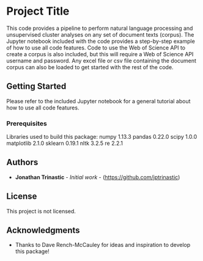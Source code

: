 # Project Title

This code provides a pipeline to perform natural language processing and unsupervised cluster analyses on any set of document texts (corpus).  The Jupyter notebook included with the code provides a step-by-step example of how to use all code features.  Code to use the Web of Science API to create a corpus is also included, but this will require a Web of Science API username and password.  Any excel file or csv file containing the document corpus can also be loaded to get started with the rest of the code.

## Getting Started

Please refer to the included Jupyter notebook for a general tutorial about how to use all code features.

### Prerequisites

Libraries used to build this package:
numpy 1.13.3
pandas 0.22.0
scipy 1.0.0
matplotlib 2.1.0
sklearn 0.19.1
nltk 3.2.5
re 2.2.1

## Authors

* **Jonathan Trinastic** - *Initial work* - (https://github.com/jptrinastic)

## License

This project is not licensed.

## Acknowledgments

* Thanks to Dave Rench-McCauley for ideas and inspiration to develop this package!
